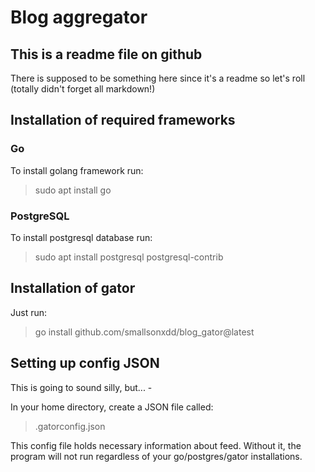 # Blog aggregator

## This is a readme file on github

There is supposed to be something here since it's a readme so let's roll (totally didn't forget all markdown!)

## Installation of required frameworks

### Go

To install golang framework run:

>sudo apt install go

### PostgreSQL

To install postgresql database run:

>sudo apt install postgresql postgresql-contrib

## Installation of gator

Just run:

>go install github.com/smallsonxdd/blog_gator@latest

## Setting up config JSON

This is going to sound silly, but... -

In your home directory, create a JSON file called:

>.gatorconfig.json

This config file holds necessary information about feed. Without it, the program will not run regardless of your go/postgres/gator installations.

